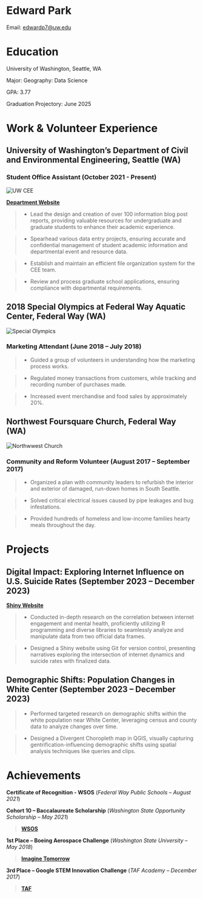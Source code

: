# Edward Park

Email: edwardp7@uw.edu

# Education

University of Washington, Seattle, WA

Major: Geography: Data Science

GPA: 3.77

Graduation Projectory: June 2025

# Work & Volunteer Experience

## University of Washington’s Department of Civil and Environmental Engineering, Seattle (WA) 

### **Student Office Assistant** (October 2021 - Present)

![UW CEE](https://media.licdn.com/dms/image/C4D0BAQHwDkP3pxKJEA/company-logo_200_200/0/1631325139631?e=2147483647&v=beta&t=bKcaw7vcobusdr-cdnW1ILkPioM6IzypHJUPzgoWxzI)

**[Department Website](https://www.ce.washington.edu/)**

> - Lead the design and creation of over 100 information blog post reports, providing valuable resources for undergraduate and graduate students to enhance their academic experience.

> - Spearhead various data entry projects, ensuring accurate and confidential management of student academic information and departmental event and resource data.

> - Establish and maintain an efficient file organization system for the CEE team.

> - Review and process graduate school applications, ensuring compliance with departmental requirements.


## 2018 Special Olympics at Federal Way Aquatic Center, Federal Way (WA)

![Special Olympics](https://www.washington.edu/doit/sites/default/files/uploads/images/DOITNews-March2018-7b.jpg)

### **Marketing Attendant** (June 2018 – July 2018)

> - Guided a group of volunteers in understanding how the marketing process works.

> - Regulated money transactions from customers, while tracking and recording number of purchases made.

> - Increased event merchandise and food sales by approximately 20%.


## Northwest Foursquare Church, Federal Way (WA) 

![Northwwest Church](https://images.subsplash.com/image.jpg?id=03558b73-156b-4817-98cf-31f5bae26ad4&w=800&h=450)

### **Community and Reform Volunteer** (August 2017 – September 2017)

> - Organized a plan with community leaders to refurbish the interior and exterior of damaged, run-down homes in South Seattle.

> - Solved critical electrical issues caused by pipe leakages and bug infestations.

> - Provided hundreds of homeless and low-income families hearty meals throughout the day.

# Projects

## Digital Impact: Exploring Internet Influence on U.S. Suicide Rates (September 2023 – December 2023)

**[Shiny Website](https://edwardp7.shinyapps.io/ShinyApp/)**

> - Conducted in-depth research on the correlation between internet engagement and mental health, proficiently utilizing R programming and diverse libraries to seamlessly analyze and manipulate data from two official data frames.

> - Designed a Shiny website using Git for version control, presenting narratives exploring the intersection of internet dynamics and suicide rates with finalized data.

## Demographic Shifts: Population Changes in White Center (September 2023 – December 2023)

> - Performed targeted research on demographic shifts within the white population near White Center, leveraging census and county data to analyze changes over time.

> - Designed a Divergent Choropleth map in QGIS, visually capturing gentrification-influencing demographic shifts using spatial analysis techniques like queries and clips.

# Achievements

**Certificate of Recognition - WSOS** (_Federal Way Public Schools – August 2021_)

**Cohort 10 – Baccalaureate Scholarship** (_Washington State Opportunity Scholarship – May 2021_)

> **[WSOS](https://waopportunityscholarship.org/)**

**1st Place – Boeing Aerospace Challenge** (_Washington State University – May 2018_)

> **[Imagine Tomorrow](https://na.eventscloud.com/ehome/273766/601204/)**

**3rd Place – Google STEM Innovation Challenge** (_TAF Academy – December 2017_)

> **[TAF](https://tafatsaghalie.fwps.org/)**